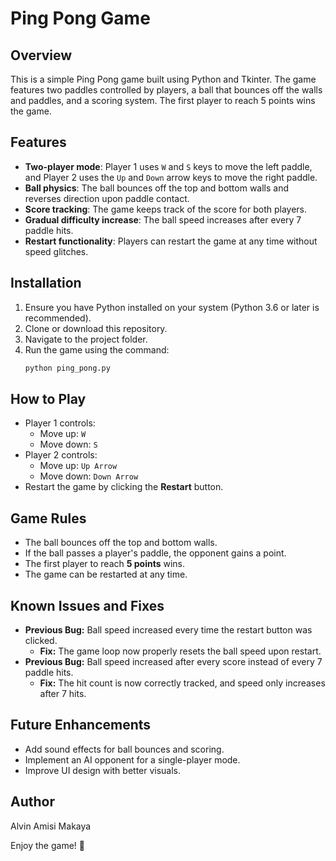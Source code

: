 # Ping Pong Game

## Overview

This is a simple Ping Pong game built using Python and Tkinter. The game features two paddles controlled by players, a ball that bounces off the walls and paddles, and a scoring system. The first player to reach 5 points wins the game.

## Features

- **Two-player mode**: Player 1 uses `W` and `S` keys to move the left paddle, and Player 2 uses the `Up` and `Down` arrow keys to move the right paddle.
- **Ball physics**: The ball bounces off the top and bottom walls and reverses direction upon paddle contact.
- **Score tracking**: The game keeps track of the score for both players.
- **Gradual difficulty increase**: The ball speed increases after every 7 paddle hits.
- **Restart functionality**: Players can restart the game at any time without speed glitches.

## Installation

1. Ensure you have Python installed on your system (Python 3.6 or later is recommended).
2. Clone or download this repository.
3. Navigate to the project folder.
4. Run the game using the command:
   ```bash
   python ping_pong.py
   ```

## How to Play

- Player 1 controls:
  - Move up: `W`
  - Move down: `S`
- Player 2 controls:
  - Move up: `Up Arrow`
  - Move down: `Down Arrow`
- Restart the game by clicking the **Restart** button.

## Game Rules

- The ball bounces off the top and bottom walls.
- If the ball passes a player's paddle, the opponent gains a point.
- The first player to reach **5 points** wins.
- The game can be restarted at any time.

## Known Issues and Fixes

- **Previous Bug:** Ball speed increased every time the restart button was clicked.
  - **Fix:** The game loop now properly resets the ball speed upon restart.
- **Previous Bug:** Ball speed increased after every score instead of every 7 paddle hits.
  - **Fix:** The hit count is now correctly tracked, and speed only increases after 7 hits.

## Future Enhancements

- Add sound effects for ball bounces and scoring.
- Implement an AI opponent for a single-player mode.
- Improve UI design with better visuals.

## Author

Alvin Amisi Makaya

Enjoy the game! 🚀
